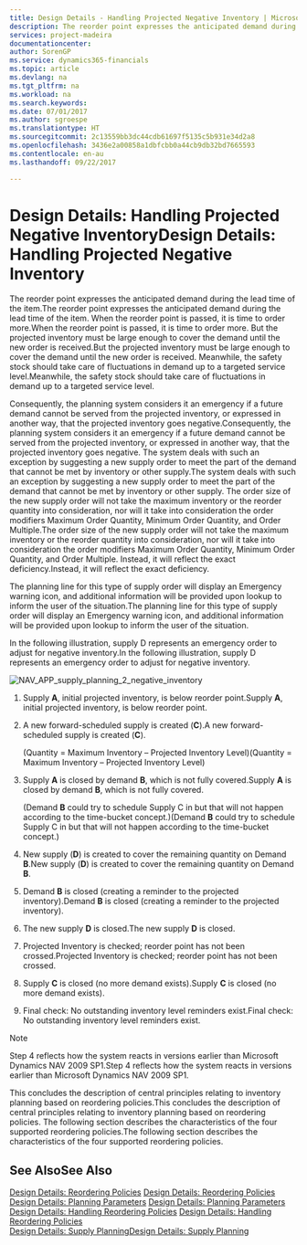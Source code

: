 ```yaml
---
title: Design Details - Handling Projected Negative Inventory | Microsoft Docs
description: The reorder point expresses the anticipated demand during the lead time of the item. When the reorder point is passed, it is time to order more. But the projected inventory must be large enough to cover the demand until the new order is received. Meanwhile, the safety stock should take care of fluctuations in demand up to a targeted service level.
services: project-madeira
documentationcenter: 
author: SorenGP
ms.service: dynamics365-financials
ms.topic: article
ms.devlang: na
ms.tgt_pltfrm: na
ms.workload: na
ms.search.keywords: 
ms.date: 07/01/2017
ms.author: sgroespe
ms.translationtype: HT
ms.sourcegitcommit: 2c13559bb3dc44cdb61697f5135c5b931e34d2a8
ms.openlocfilehash: 3436e2a00858a1dbfcbb0a44cb9db32bd7665593
ms.contentlocale: en-au
ms.lasthandoff: 09/22/2017

---
```

# <a name="design-details-handling-projected-negative-inventory"></a><span data-ttu-id="82a41-106">Design Details: Handling Projected Negative Inventory</span><span class="sxs-lookup"><span data-stu-id="82a41-106">Design Details: Handling Projected Negative Inventory</span></span>
<span data-ttu-id="82a41-107">The reorder point expresses the anticipated demand during the lead time of the item.</span><span class="sxs-lookup"><span data-stu-id="82a41-107">The reorder point expresses the anticipated demand during the lead time of the item.</span></span> <span data-ttu-id="82a41-108">When the reorder point is passed, it is time to order more.</span><span class="sxs-lookup"><span data-stu-id="82a41-108">When the reorder point is passed, it is time to order more.</span></span> <span data-ttu-id="82a41-109">But the projected inventory must be large enough to cover the demand until the new order is received.</span><span class="sxs-lookup"><span data-stu-id="82a41-109">But the projected inventory must be large enough to cover the demand until the new order is received.</span></span> <span data-ttu-id="82a41-110">Meanwhile, the safety stock should take care of fluctuations in demand up to a targeted service level.</span><span class="sxs-lookup"><span data-stu-id="82a41-110">Meanwhile, the safety stock should take care of fluctuations in demand up to a targeted service level.</span></span>  

 <span data-ttu-id="82a41-111">Consequently, the planning system considers it an emergency if a future demand cannot be served from the projected inventory, or expressed in another way, that the projected inventory goes negative.</span><span class="sxs-lookup"><span data-stu-id="82a41-111">Consequently, the planning system considers it an emergency if a future demand cannot be served from the projected inventory, or expressed in another way, that the projected inventory goes negative.</span></span> <span data-ttu-id="82a41-112">The system deals with such an exception by suggesting a new supply order to meet the part of the demand that cannot be met by inventory or other supply.</span><span class="sxs-lookup"><span data-stu-id="82a41-112">The system deals with such an exception by suggesting a new supply order to meet the part of the demand that cannot be met by inventory or other supply.</span></span> <span data-ttu-id="82a41-113">The order size of the new supply order will not take the maximum inventory or the reorder quantity into consideration, nor will it take into consideration the order modifiers Maximum Order Quantity, Minimum Order Quantity, and Order Multiple.</span><span class="sxs-lookup"><span data-stu-id="82a41-113">The order size of the new supply order will not take the maximum inventory or the reorder quantity into consideration, nor will it take into consideration the order modifiers Maximum Order Quantity, Minimum Order Quantity, and Order Multiple.</span></span> <span data-ttu-id="82a41-114">Instead, it will reflect the exact deficiency.</span><span class="sxs-lookup"><span data-stu-id="82a41-114">Instead, it will reflect the exact deficiency.</span></span>  

 <span data-ttu-id="82a41-115">The planning line for this type of supply order will display an Emergency warning icon, and additional information will be provided upon lookup to inform the user of the situation.</span><span class="sxs-lookup"><span data-stu-id="82a41-115">The planning line for this type of supply order will display an Emergency warning icon, and additional information will be provided upon lookup to inform the user of the situation.</span></span>  

 <span data-ttu-id="82a41-116">In the following illustration, supply D represents an emergency order to adjust for negative inventory.</span><span class="sxs-lookup"><span data-stu-id="82a41-116">In the following illustration, supply D represents an emergency order to adjust for negative inventory.</span></span>  

 ![](media/nav_app_supply_planning_2_negative_inventory.png "NAV_APP_supply_planning_2_negative_inventory")  

1.  <span data-ttu-id="82a41-117">Supply **A**, initial projected inventory, is below reorder point.</span><span class="sxs-lookup"><span data-stu-id="82a41-117">Supply **A**, initial projected inventory, is below reorder point.</span></span>  

2.  <span data-ttu-id="82a41-118">A new forward-scheduled supply is created (**C**).</span><span class="sxs-lookup"><span data-stu-id="82a41-118">A new forward-scheduled supply is created (**C**).</span></span>  

     <span data-ttu-id="82a41-119">(Quantity = Maximum Inventory – Projected Inventory Level)</span><span class="sxs-lookup"><span data-stu-id="82a41-119">(Quantity = Maximum Inventory – Projected Inventory Level)</span></span>  

3.  <span data-ttu-id="82a41-120">Supply **A** is closed by demand **B**, which is not fully covered.</span><span class="sxs-lookup"><span data-stu-id="82a41-120">Supply **A** is closed by demand **B**, which is not fully covered.</span></span>  

     <span data-ttu-id="82a41-121">(Demand **B** could try to schedule Supply C in but that will not happen according to the time-bucket concept.)</span><span class="sxs-lookup"><span data-stu-id="82a41-121">(Demand **B** could try to schedule Supply C in but that will not happen according to the time-bucket concept.)</span></span>  

4.  <span data-ttu-id="82a41-122">New supply (**D**) is created to cover the remaining quantity on Demand **B**.</span><span class="sxs-lookup"><span data-stu-id="82a41-122">New supply (**D**) is created to cover the remaining quantity on Demand **B**.</span></span>  

5.  <span data-ttu-id="82a41-123">Demand **B** is closed (creating a reminder to the projected inventory).</span><span class="sxs-lookup"><span data-stu-id="82a41-123">Demand **B** is closed (creating a reminder to the projected inventory).</span></span>  

6.  <span data-ttu-id="82a41-124">The new supply **D** is closed.</span><span class="sxs-lookup"><span data-stu-id="82a41-124">The new supply **D** is closed.</span></span>  

7.  <span data-ttu-id="82a41-125">Projected Inventory is checked; reorder point has not been crossed.</span><span class="sxs-lookup"><span data-stu-id="82a41-125">Projected Inventory is checked; reorder point has not been crossed.</span></span>  

8.  <span data-ttu-id="82a41-126">Supply **C** is closed (no more demand exists).</span><span class="sxs-lookup"><span data-stu-id="82a41-126">Supply **C** is closed (no more demand exists).</span></span>  

9. <span data-ttu-id="82a41-127">Final check: No outstanding inventory level reminders exist.</span><span class="sxs-lookup"><span data-stu-id="82a41-127">Final check: No outstanding inventory level reminders exist.</span></span>  

> [!NOTE]  
>  <span data-ttu-id="82a41-128">Step 4 reflects how the system reacts in versions earlier than Microsoft Dynamics NAV 2009 SP1.</span><span class="sxs-lookup"><span data-stu-id="82a41-128">Step 4 reflects how the system reacts in versions earlier than Microsoft Dynamics NAV 2009 SP1.</span></span>  

 <span data-ttu-id="82a41-129">This concludes the description of central principles relating to inventory planning based on reordering policies.</span><span class="sxs-lookup"><span data-stu-id="82a41-129">This concludes the description of central principles relating to inventory planning based on reordering policies.</span></span> <span data-ttu-id="82a41-130">The following section describes the characteristics of the four supported reordering policies.</span><span class="sxs-lookup"><span data-stu-id="82a41-130">The following section describes the characteristics of the four supported reordering policies.</span></span>  

## <a name="see-also"></a><span data-ttu-id="82a41-131">See Also</span><span class="sxs-lookup"><span data-stu-id="82a41-131">See Also</span></span>  
 <span data-ttu-id="82a41-132">[Design Details: Reordering Policies](design-details-reordering-policies.md) </span><span class="sxs-lookup"><span data-stu-id="82a41-132">[Design Details: Reordering Policies](design-details-reordering-policies.md) </span></span>  
 <span data-ttu-id="82a41-133">[Design Details: Planning Parameters](design-details-planning-parameters.md) </span><span class="sxs-lookup"><span data-stu-id="82a41-133">[Design Details: Planning Parameters](design-details-planning-parameters.md) </span></span>  
 <span data-ttu-id="82a41-134">[Design Details: Handling Reordering Policies](design-details-handling-reordering-policies.md) </span><span class="sxs-lookup"><span data-stu-id="82a41-134">[Design Details: Handling Reordering Policies](design-details-handling-reordering-policies.md) </span></span>  
 [<span data-ttu-id="82a41-135">Design Details: Supply Planning</span><span class="sxs-lookup"><span data-stu-id="82a41-135">Design Details: Supply Planning</span></span>](design-details-supply-planning.md)

